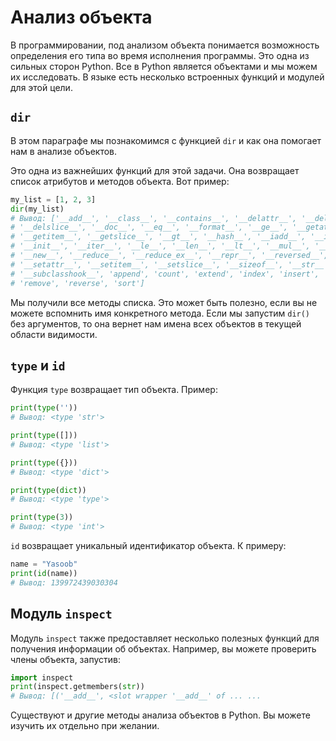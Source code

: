 # Анализ объекта

В программировании, под анализом объекта понимается возможность определения его
типа во время исполнения программы. Это одна из сильных сторон Python.
Все в Python является объектами и мы можем их исследовать. В языке есть
несколько встроенных функций и модулей для этой цели.

## `dir`

В этом параграфе мы познакомимся с функцией `dir` и как она помогает нам в
анализе объектов.

Это одна из важнейших функций для этой задачи. Она возвращает список атрибутов
и методов объекта. Вот пример:

```python
my_list = [1, 2, 3]
dir(my_list)
# Вывод: ['__add__', '__class__', '__contains__', '__delattr__', '__delitem__',
# '__delslice__', '__doc__', '__eq__', '__format__', '__ge__', '__getattribute__',
# '__getitem__', '__getslice__', '__gt__', '__hash__', '__iadd__', '__imul__',
# '__init__', '__iter__', '__le__', '__len__', '__lt__', '__mul__', '__ne__',
# '__new__', '__reduce__', '__reduce_ex__', '__repr__', '__reversed__', '__rmul__',
# '__setattr__', '__setitem__', '__setslice__', '__sizeof__', '__str__',
# '__subclasshook__', 'append', 'count', 'extend', 'index', 'insert', 'pop',
# 'remove', 'reverse', 'sort']
```

Мы получили все методы списка. Это может быть полезно, если вы не
можете вспомнить имя конкретного метода. Если мы запустим `dir()` без
аргументов, то она вернет нам имена всех объектов в текущей области видимости.

## `type` и `id`

Функция `type` возвращает тип объекта. Пример:

```python
print(type(''))
# Вывод: <type 'str'>

print(type([]))
# Вывод: <type 'list'>

print(type({}))
# Вывод: <type 'dict'>

print(type(dict))
# Вывод: <type 'type'>

print(type(3))
# Вывод: <type 'int'>
```

`id` возвращает уникальный идентификатор объекта. К примеру:

```python
name = "Yasoob"
print(id(name))
# Вывод: 139972439030304
```

## Модуль `inspect`

Модуль `inspect` также предоставляет несколько полезных функций для получения
информации об объектах. Например, вы можете проверить члены объекта, запустив:

```python
import inspect
print(inspect.getmembers(str))
# Вывод: [('__add__', <slot wrapper '__add__' of ... ...
```

Существуют и другие методы анализа объектов в Python. Вы можете изучить их
отдельно при желании.
